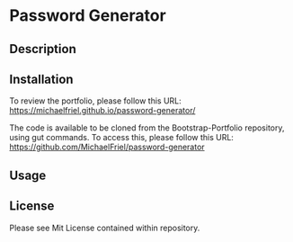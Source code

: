 # Password Generator

## Description

## Installation
To review the portfolio, please follow this URL: https://michaelfriel.github.io/password-generator/

The code is available to be cloned from the Bootstrap-Portfolio repository, using gut commands. To access this, please follow this URL: https://github.com/MichaelFriel/password-generator
## Usage

## License
Please see Mit License contained within repository.